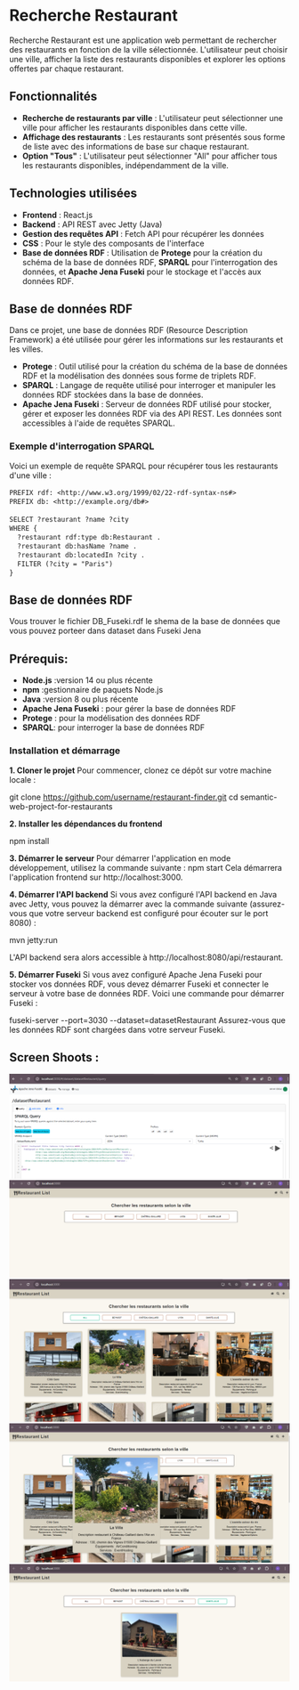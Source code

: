 # Recherche Restaurant

Recherche Restaurant est une application web permettant de rechercher des restaurants en fonction de la ville sélectionnée. L'utilisateur peut choisir une ville, afficher la liste des restaurants disponibles et explorer les options offertes par chaque restaurant.

## Fonctionnalités

- **Recherche de restaurants par ville** : L'utilisateur peut sélectionner une ville pour afficher les restaurants disponibles dans cette ville.
- **Affichage des restaurants** : Les restaurants sont présentés sous forme de liste avec des informations de base sur chaque restaurant.
- **Option "Tous"** : L'utilisateur peut sélectionner "All" pour afficher tous les restaurants disponibles, indépendamment de la ville.

## Technologies utilisées

- **Frontend** : React.js
- **Backend** : API REST avec Jetty (Java)
- **Gestion des requêtes API** : Fetch API pour récupérer les données
- **CSS** : Pour le style des composants de l'interface
- **Base de données RDF** : Utilisation de **Protege** pour la création du schéma de la base de données RDF, **SPARQL** pour l'interrogation des données, et **Apache Jena Fuseki** pour le stockage et l'accès aux données RDF.

## Base de données RDF

Dans ce projet, une base de données RDF (Resource Description Framework) a été utilisée pour gérer les informations sur les restaurants et les villes.

- **Protege** : Outil utilisé pour la création du schéma de la base de données RDF et la modélisation des données sous forme de triplets RDF.
- **SPARQL** : Langage de requête utilisé pour interroger et manipuler les données RDF stockées dans la base de données.
- **Apache Jena Fuseki** : Serveur de données RDF utilisé pour stocker, gérer et exposer les données RDF via des API REST. Les données sont accessibles à l'aide de requêtes SPARQL.

### Exemple d'interrogation SPARQL

Voici un exemple de requête SPARQL pour récupérer tous les restaurants d'une ville :

```sparql
PREFIX rdf: <http://www.w3.org/1999/02/22-rdf-syntax-ns#>
PREFIX db: <http://example.org/db#>

SELECT ?restaurant ?name ?city
WHERE {
  ?restaurant rdf:type db:Restaurant .
  ?restaurant db:hasName ?name .
  ?restaurant db:locatedIn ?city .
  FILTER (?city = "Paris")
}
```
## Base de données RDF
Vous trouver le fichier DB_Fuseki.rdf le shema de la base de données que vous pouvez porteer dans dataset dans Fuseki Jena 



## Prérequis:
- **Node.js** :version 14 ou plus récente
- **npm** :gestionnaire de paquets Node.js
- **Java** :version 8 ou plus récente
- **Apache Jena Fuseki** : pour gérer la base de données RDF
- **Protege** : pour la modélisation des données RDF
- **SPARQL**:  pour interroger la base de données RDF


### Installation et démarrage
**1. Cloner le projet**
Pour commencer, clonez ce dépôt sur votre machine locale :

git clone https://github.com/username/restaurant-finder.git
cd semantic-web-project-for-restaurants


**2. Installer les dépendances du frontend**

npm install

**3. Démarrer le serveur**
Pour démarrer l'application en mode développement, utilisez la commande suivante :
npm start
Cela démarrera l'application frontend sur http://localhost:3000.

**4. Démarrer l'API backend**
Si vous avez configuré l'API backend en Java avec Jetty, vous pouvez la démarrer avec la commande suivante (assurez-vous que votre serveur backend est configuré pour écouter sur le port 8080) :

mvn jetty:run

L'API backend sera alors accessible à http://localhost:8080/api/restaurant.

**5. Démarrer Fuseki**
Si vous avez configuré Apache Jena Fuseki pour stocker vos données RDF, vous devez démarrer Fuseki et connecter le serveur à votre base de données RDF. Voici une commande pour démarrer Fuseki :

fuseki-server --port=3030 --dataset=datasetRestaurant
Assurez-vous que les données RDF sont chargées dans votre serveur Fuseki.


## Screen Shoots : 
![Screenshot Apache Jena Fuseki](screenshots/apachejena.png)
![Screenshot 1](screenshots/1.png)
![Screenshot 2](screenshots/2.png)
![Screenshot 3](screenshots/3.png)
![Screenshot 4](screenshots/4.png)


